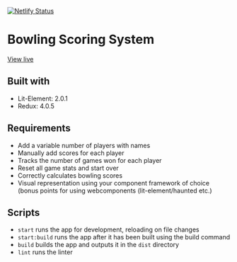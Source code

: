 [![Netlify Status](https://api.netlify.com/api/v1/badges/28258838-c935-434b-b3ac-099f6347ed91/deploy-status)](https://app.netlify.com/sites/bowling-scoring-system/deploys)

# Bowling Scoring System
[View live](https://bowling-scoring-system.netlify.app/)

## Built with 

- Lit-Element: 2.0.1
- Redux: 4.0.5

## Requirements

- Add a variable number of players with names 
- Manually add scores for each player
- Tracks the number of games won for each player 
- Reset all game stats and start over 
- Correctly calculates bowling scores 
- Visual representation using your component framework of choice (bonus points for using webcomponents (lit-element/haunted etc.) 

## Scripts

- `start` runs the app for development, reloading on file changes
- `start:build` runs the app after it has been built using the build command
- `build` builds the app and outputs it in the `dist` directory
- `lint` runs the linter
